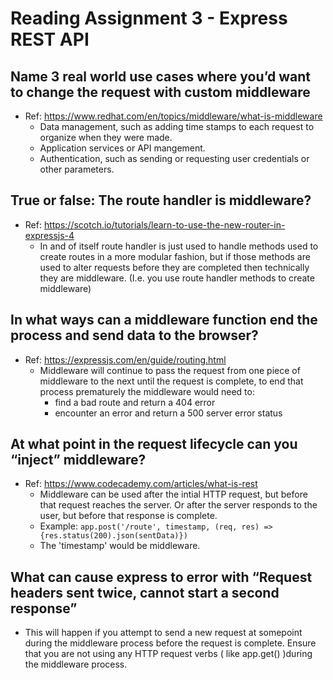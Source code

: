 # **Reading Assignment 3 - Express REST API**

   ## Name 3 real world use cases where you’d want to change the request with custom middleware
  + Ref: https://www.redhat.com/en/topics/middleware/what-is-middleware
    + Data management, such as adding time stamps to each request to organize when they were made.
    + Application services or API mangement.
    + Authentication, such as sending or requesting user credentials or other parameters. 
 
  ## True or false: The route handler is middleware?
  + Ref: https://scotch.io/tutorials/learn-to-use-the-new-router-in-expressjs-4
    + In and of itself route handler is just used to handle methods used to create routes in a more modular fashion, but if those methods are used to alter requests before they are completed then technically they are middleware. (I.e. you use route handler methods to create middleware)
  
  ## In what ways can a middleware function end the process and send data to the browser?
  + Ref: https://expressjs.com/en/guide/routing.html
    + Middleware will continue to pass the request from one piece of middleware to the next until the request is complete, to end that process prematurely the middleware would need to:
      + find a bad route and return a 404 error
      + encounter an error and return a 500 server error status 
  
  ## At what point in the request lifecycle can you “inject” middleware?
  + Ref: https://www.codecademy.com/articles/what-is-rest
    + Middleware can be used after the intial HTTP request, but before that request reaches the server. Or after the server responds to the user, but before that response is complete.
    + Example: `app.post('/route', timestamp, (req, res) => {res.status(200).json(sentData)})`
    + The 'timestamp' would be middleware.
  
  ## What can cause express to error with “Request headers sent twice, cannot start a second response”
   + This will happen if you attempt to send a new request at somepoint during the middleware process before the request is complete. Ensure that you are not using any HTTP request verbs ( like app.get() )during the middleware process.
